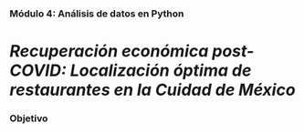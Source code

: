 ### Módulo 4: Análisis de datos en Python 
# *Recuperación económica post-COVID: Localización óptima de restaurantes en la Cuidad de México*

### Objetivo
